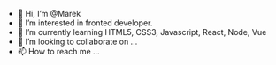 - 👋 Hi, I’m @Marek
- 👀 I’m interested in fronted developer.
- 🌱 I’m currently learning HTML5, CSS3, Javascript, React, Node, Vue
- 💞️ I’m looking to collaborate on ...
- 📫 How to reach me ...

<!---
Ingwai/Ingwai is a ✨ special ✨ repository because its `README.md` (this file) appears on your GitHub profile.
You can click the Preview link to take a look at your changes.
--->
